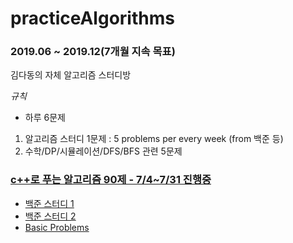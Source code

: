 # practiceAlgorithms
### 2019.06 ~ 2019.12(7개월 지속 목표)
김다동의 자체 알고리즘 스터디방 

*규칙*
- 하루 6문제
1. 알고리즘 스터디 1문제 :  5 problems per every week (from 백준 등)
2. 수학/DP/시뮬레이션/DFS/BFS 관련 5문제 

###  [c++로 푸는 알고리즘 90제 - 7/4~7/31 진행중](https://github.com/iluvdadong/practiceAlgorithms/tree/master/PS_Practice90)
* [백준 스터디 1](https://github.com/iluvdadong/practiceAlgorithms/tree/master/AlgorithmStudy_BJ)
* [백준 스터디 2](https://github.com/iluvdadong/practiceAlgorithms/tree/master/AlgorithmStudy_BJ/AlgorithmStudy_BJ)
* [Basic Problems](https://github.com/iluvdadong/practiceAlgorithms/tree/master/basicProblems_100)
